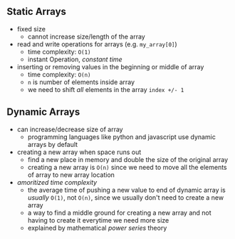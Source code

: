 ## Static Arrays

- fixed size
  - cannot increase size/length of the array
- read and write operations for arrays (e.g. `my_array[0]`)
  - time complexity: `O(1)`
  - instant Operation, _constant time_
- inserting or removing values in the beginning or middle of array
  - time complexity: `O(n)`
  - `n` is number of elements inside array
  - we need to shift _all_ elements in the array `index +/- 1`

## Dynamic Arrays

- can increase/decrease size of array
  - programming languages like python and javascript use dynamic arrays by default
- creating a new array when space runs out
  - find a new place in memory and double the size of the original array
  - creating a new array is `O(n)` since we need to move all the elements of array to new array location
- _amoritized time complexity_
  - the average time of pushing a new value to end of dynamic array is _usually_ `O(1)`, not `O(n)`, since we usually don't need to create a new array
  - a way to find a middle ground for creating a new array and not having to create it everytime we need more size
  - explained by mathematical _power series_ theory
